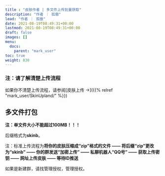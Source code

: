 ```yaml
---
title : "皮肤作者 | 多文件上传批量获取"
description: "作者 ｜ 孤傲"
lead: "作者 ｜ 孤傲"
date: 2021-08-19T08:49:31+00:00
lastmod: 2021-08-19T08:49:31+00:00
draft: false 
images: []
menu:
  docs:
    parent: "mark_user"
toc: true
weight: 830
---
```


### 注：请了解清楚上传流程

如果你不清楚上传流程，请参阅[皮肤上传 →]({{% relref "mark_user/SkinUpland/" %}})

## 多文件打包

**注：单文件大小不能超过100MB！！！**

后缀格式为**skinb**。

注：标准上传流程为**将你的皮肤压缩成“zip”格式的文件 —— 将后缀“zip”更改为“skinb” —— 你的群发送“加密上传” —— 私聊机器人“QQ号” —— 获取上传密钥 —— 网址上传皮肤 —— 等待ID推送**

如果是新建群，请找管理授权，管理授权。
